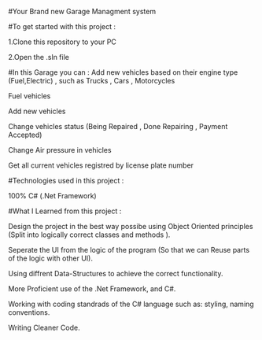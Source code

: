 #Your Brand new Garage Managment system

#To get started with this project :

1.Clone this repository to your PC

2.Open the .sln file

#In this Garage you can :
Add new vehicles based on their engine type (Fuel,Electric) , such as Trucks , Cars , Motorcycles

Fuel vehicles

Add new vehicles

Change vehicles status (Being Repaired , Done Repairing , Payment Accepted)

Change Air pressure in vehicles

Get all current vehicles registred by license plate number

#Technologies used in this project :

100% C# (.Net Framework)

#What I Learned from this project :

Design the project in the best way possibe using Object Oriented principles (Split into logically correct classes and methods ).

Seperate the UI from the logic of the program (So that we can Reuse parts of the logic with other UI).

Using diffrent Data-Structures to achieve the correct functionality.

More Proficient use of the .Net Framework, and C#.

Working with coding standrads of the C# language such as: styling, naming conventions.

Writing Cleaner Code.
